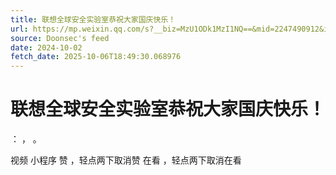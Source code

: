 ```yaml
---
title: 联想全球安全实验室恭祝大家国庆快乐！
url: https://mp.weixin.qq.com/s?__biz=MzU1ODk1MzI1NQ==&mid=2247490912&idx=1&sn=b814122d4788d8b91b8e3a9762740aa7
source: Doonsec's feed
date: 2024-10-02
fetch_date: 2025-10-06T18:49:30.068976
---
```


# 联想全球安全实验室恭祝大家国庆快乐！

：
，
。

视频
小程序
赞
，轻点两下取消赞
在看
，轻点两下取消在看